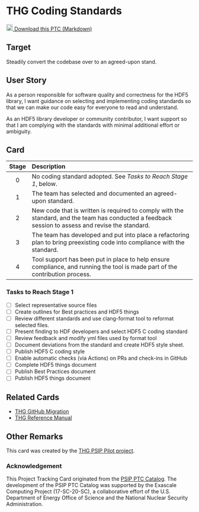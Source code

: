 [metadata:tags]:- "bssw-psip-ptc"
# THG Coding Standards

<a href='/ptc-catalog/catalog/THGCodingStandards.md' download><img src='/ptc-catalog/assets/images/download.png' width='18'> Download this PTC (Markdown)</a>

## Target

Steadily convert the codebase over to an agreed-upon stand.

## User Story

As a person responsible for software quality and correctness for the HDF5 library, I want guidance on selecting and implementing coding standards so that we can make our code easy for everyone to read and understand.

As an HDF5 library developer or community contributor, I want support so that I am complying with the standards with minimal additional effort or ambiguity. 


## Card

| Stage | Description |
|:-----:|:------------|
| 0 | No coding standard adopted. See *Tasks to Reach Stage 1*, below. |
| 1 | The team has selected and documented an agreed-upon standard.  |
| 2 | New code that is written is required to comply with the standard, and the team has conducted a feedback session to assess and revise the standard. |
| 3 | The team has developed and put into place a refactoring plan to bring preexisting code into compliance with the standard. |
| 4 | Tool support has been put in place to help ensure compliance, and running the tool is made part of the contribution process. |

### Tasks to Reach Stage 1

- [ ] Select representative source files
- [ ] Create outlines for Best practices and HDF5 things
- [ ] Review different standards and use clang-format tool to reformat selected files.
- [ ] Present finding to HDF developers and select HDF5 C coding standard
- [ ] Review feedback and modify yml files used by format tool
- [ ] Document deviations from the standard and create HDF5 style sheet.
- [ ] Publish HDF5 C coding style
- [ ] Enable automatic checks (via Actions) on PRs and check-ins in GitHub
- [ ] Complete HDF5 things document
- [ ] Publish Best Practices document
- [ ] Publish HDF5 things document

## Related Cards

- [THG GitHub Migration](THGGitHubMigration.md)
- [THG Reference Manual](THGReferenceManual.md)

## Other Remarks

This card was created by the [THG PSIP Pilot project](https://www.osti.gov/biblio/1698291-psip-hdf5pilot-project-final-report).


### Acknowledgement

This Project Tracking Card originated from the [PSIP PTC Catalog](https://bssw-psip.github.io/ptc-catalog/). The development of the PSIP PTC Catalog was supported by the Exascale Computing Project (17-SC-20-SC), a collaborative effort of the U.S. Department of Energy Office of Science and the National Nuclear Security Administration.
